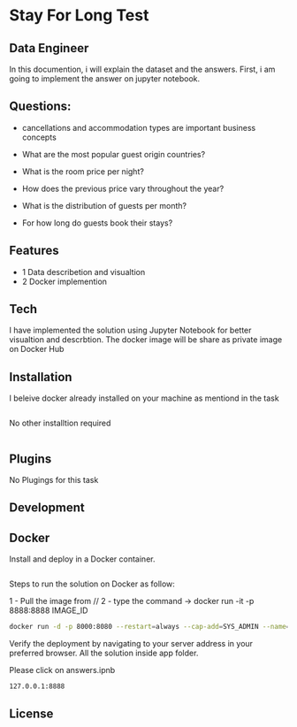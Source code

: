 # Stay For Long Test
## Data Engineer



In this documention, i will explain the dataset and the answers. First, i am going to implement the answer on jupyter notebook.

## Questions:
- cancellations and accommodation types are important business concepts

- What are the most popular guest origin countries?
- What is the room price per night?
- How does the previous price vary throughout the year?
- What is the distribution of guests per month?
- For how long do guests book their stays?


## Features

- 1 Data describetion and visualtion
- 2 Docker implemention



## Tech

I have implemented the solution using Jupyter Notebook for better visualtion and descrbtion. The docker image will be share as private image on Docker Hub


## Installation


I beleive docker already installed on your machine as mentiond in the task

```sh

```

No other installtion required


```sh

```

## Plugins

No Plugings for this task

## Development


## Docker

Install and deploy in a Docker container.


```sh

```
Steps to run the solution on Docker as follow:

1 - Pull the image from //
2 - type the command -> docker run -it -p 8888:8888 IMAGE_ID

```sh
docker run -d -p 8000:8080 --restart=always --cap-add=SYS_ADMIN --name=dillinger
```


Verify the deployment by navigating to your server address in
your preferred browser. All the solution inside app folder.

Please click on answers.ipnb

```sh
127.0.0.1:8888
```

## License


  
